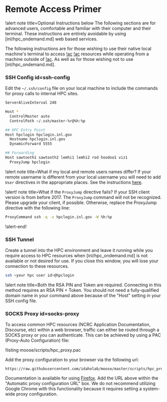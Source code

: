 # Remote Access Primer

!alert note title=Optional Instructions below
The following sections are for advanced users, comfortable and familiar with their computer and
their terminal. These instructions are entirely avoidable by using [inl/hpc_ondemand.md] web based
services.

The following instructions are for those wishing to use their native local machine's
terminal to access [!ac](INL) [!ac](HPC) resources while operating from a machine outside of
[!ac](INL). As well as for those wishing not to use [inl/hpc_ondemand.md].

### SSH Config id=ssh-config

Edit the `~/.ssh/config` file on your local machine to include the commands for proxy calls to
internal HPC sites.

```bash
ServerAliveInterval 240

Host *
  ControlMaster auto
  ControlPath ~/.ssh/master-%r@%h:%p

## HPC Entry Point
Host hpclogin hpclogin.inl.gov
  Hostname hpclogin.inl.gov
  DynamicForward 5555

## Forwarding
Host sawtooth1 sawtooth2 lemhi1 lemhi2 rod hoodoo1 viz1
  ProxyJump hpclogin
```

!alert note title=What if my local and remote users names differ?
If your remote username is different from your local username you will need to add `User` directives
in the appropriate places. See the instructions [here](hpc_remote_different_user.md).

!alert! note title=What if the `ProxyJump` directive fails?
If your SSH client version is from before 2017. The `ProxyJump` command will not be
recognized. Please upgrade your client, if possible. Otherwise, replace
the ProxyJump directive with the following line:

```bash
ProxyCommand ssh -q -x hpclogin.inl.gov -W %h:%p
```
!alert-end!


### SSH Tunnel

Create a tunnel into the HPC environment and leave it running while you require access to HPC
resources when [inl/hpc_ondemand.md] is not available or not desired for use. If you close this
window, you will lose your connection to these resources.

```bash
ssh <your hpc user id>@hpclogin
```

!alert note title=Both the RSA PIN and Token are required.
Connecting in this method requires an RSA PIN + Token. You should not need a fully-qualified
domain name in your command above because of the "Host" setting in your SSH config file.

### SOCKS Proxy id=socks-proxy

To access common HPC resources (NCRC Application Documentation, Discourse, etc) within a web
browser, traffic can either be routed through a SOCKS proxy or you can authenticate. This can be
achieved by using a PAC (Proxy-Auto Configuration) file:

!listing moose/scripts/hpc_proxy.pac

Add the proxy configuration to your browser via the following url:

```
https://raw.githubusercontent.com/idaholab/moose/master/scripts/hpc_proxy.pac
```

Documentation is available for using [Firefox](https://support.mozilla.org/en-US/kb/connection-settings-firefox). Add the URL above within the "Automatic proxy configuration URL" box. We do not recommend utilizing Google Chrome with this functionality because it requires setting a system-wide proxy configuration.
